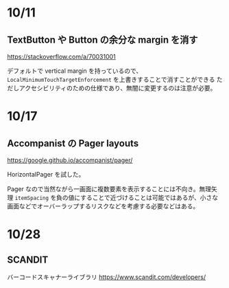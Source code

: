 # 10/11
## TextButton や Button の余分な margin を消す
https://stackoverflow.com/a/70031001

デフォルトで vertical margin を持っているので、`LocalMinimumTouchTargetEnforcement` を上書きすることで消すことができる
ただしアクセシビリティのための仕様であり、無闇に変更するのは注意が必要。

# 10/17
## Accompanist の Pager layouts
https://google.github.io/accompanist/pager/

HorizontalPager を試した。

Pager なので当然ながら一画面に複数要素を表示することには不向き。無理矢理 `itemSpacing` を負の値にすることで近づけることは可能ではあるが、小さな画面などでオーバーラップするリスクなどを考慮する必要などはある。

# 10/28
## SCANDIT
バーコードスキャナーライブラリ
https://www.scandit.com/developers/